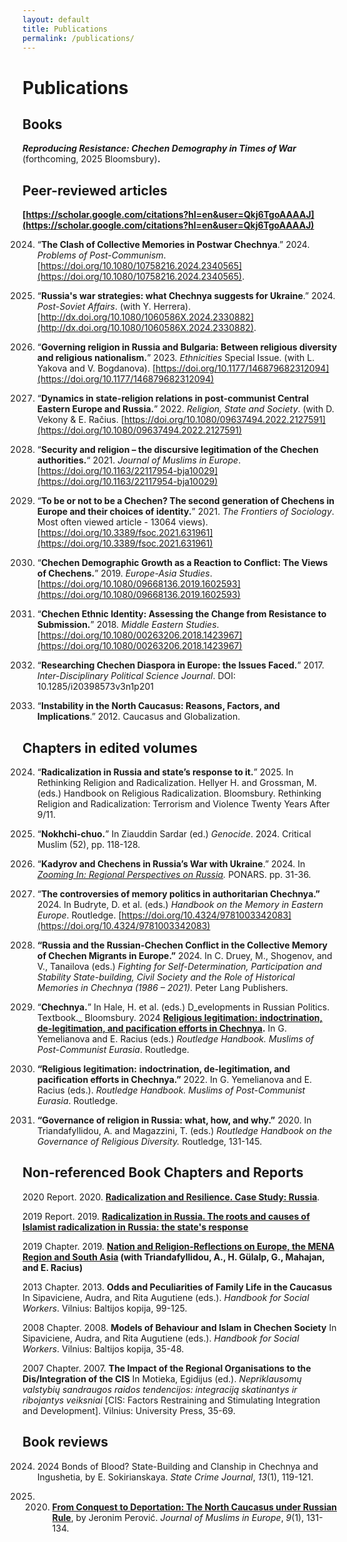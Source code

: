 ```yaml
---
layout: default
title: Publications
permalink: /publications/
---
```


# Publications
## Books
 **_Reproducing Resistance: Chechen Demography in Times of War_** (forthcoming, 2025 Bloomsbury)**.**
## Peer-reviewed articles

**[https://scholar.google.com/citations?hl=en&user=Qkj6TgoAAAAJ](https://scholar.google.com/citations?hl=en&user=Qkj6TgoAAAAJ)**


2024. “**The Clash of Collective Memories in Postwar Chechnya**.” 2024. _Problems of Post-Communism_. [https://doi.org/10.1080/10758216.2024.2340565](https://doi.org/10.1080/10758216.2024.2340565).

2024. “**Russia's war strategies: what Chechnya suggests for Ukraine**.” 2024. _Post-Soviet Affairs_. (with Y. Herrera). [http://dx.doi.org/10.1080/1060586X.2024.2330882](http://dx.doi.org/10.1080/1060586X.2024.2330882).

2023. “**Governing religion in Russia and Bulgaria: Between religious diversity and religious nationalism.**” 2023. _Ethnicities_ Special Issue. (with L. Yakova and V. Bogdanova). [https://doi.org/10.1177/146879682312094](https://doi.org/10.1177/146879682312094)

2022. “**Dynamics in state-religion relations in post-communist Central Eastern Europe and Russia.**” 2022. _Religion, State and Society_. (with D. Vekony & E. Račius. [https://doi.org/10.1080/09637494.2022.2127591](https://doi.org/10.1080/09637494.2022.2127591)

2021. “**Security and religion – the discursive legitimation of the Chechen authorities.**“ 2021. _Journal of Muslims in Europe_. [https://doi.org/10.1163/22117954-bja10029](https://doi.org/10.1163/22117954-bja10029)

2021. “**To be or not to be a Chechen? The second generation of Chechens in Europe and their choices of identity.**” 2021. _The Frontiers of Sociology_. Most often viewed article - 13064 views). [https://doi.org/10.3389/fsoc.2021.631961](https://doi.org/10.3389/fsoc.2021.631961)

2019. “**Chechen Demographic Growth as a Reaction to Conflict: The Views of Chechens.**” 2019. _Europe-Asia Studies_. [https://doi.org/10.1080/09668136.2019.1602593](https://doi.org/10.1080/09668136.2019.1602593)

2018. “**Chechen Ethnic Identity: Assessing the Change from Resistance to Submission.**” 2018. _Middle Eastern Studies_. [https://doi.org/10.1080/00263206.2018.1423967](https://doi.org/10.1080/00263206.2018.1423967)

2017. “**Researching Chechen Diaspora in Europe: the Issues Faced.**” 2017. _Inter-Disciplinary Political Science Journal_. DOI: 10.1285/i20398573v3n1p201

2012. “**Instability in the North Caucasus: Reasons, Factors, and Implications**.” 2012. Caucasus and Globalization.



## Chapters in edited volumes

2024. “**Radicalization in Russia and state’s response to it.**” 2025. In Rethinking Religion and Radicalization. Hellyer H. and Grossman, M. (eds.) Handbook on Religious Radicalization. Bloomsbury. Rethinking Religion and Radicalization: Terrorism and Violence Twenty Years After 9/11. 

2024. “**Nokhchi-chuo.**” In Ziauddin Sardar (ed.) _Genocide_. 2024. Critical Muslim (52), pp. 118-128.

2025. “**Kadyrov and Chechens in Russia’s War with Ukraine**.” 2024. In [_Zooming In: Regional Perspectives on Russia_](https://bunny-wp-pullzone-a7uhvox9dj.b-cdn.net/wp-content/uploads/2024/10/PONARS_ebook_Nov_2024.pdf)_._ PONARS. pp. 31-36.

2026. “**The controversies of memory politics in authoritarian Chechnya.”** 2024. In Budryte, D. et al. (eds.) _Handbook on the Memory in Eastern Europe_. Routledge. [https://doi.org/10.4324/9781003342083](https://doi.org/10.4324/9781003342083)

2027. **“Russia and the Russian-Chechen Conflict in the Collective Memory of Chechen Migrants in Europe.”** 2024. In C. Druey, M., Shogenov, and V., Tanailova (eds.) _Fighting for Self-Determination, Participation and Stability State-building, Civil Society and the Role of Historical Memories in Chechnya (1986 – 2021)._ Peter Lang Publishers.

2028. “**Chechnya.**” In Hale, H. et al. (eds.) D_evelopments in Russian Politics. Textbook._ Bloomsbury. 2024  **[Religious legitimation: indoctrination, de-legitimation, and pacification efforts in Chechnya](https://www.taylorfrancis.com/chapters/edit/10.4324/9781003090632-6/religious-self-legitimation-indoctrination-pacification-efforts-chechen-government-marat-iliyasov).** In G. Yemelianova and E. Racius (eds.) *Routledge Handbook. Muslims of Post-Communist Eurasia*. Routledge.

2029. **“Religious legitimation:** **indoctrination, de-legitimation, and pacification efforts in Chechnya.”** 2022. In G. Yemelianova and E. Racius (eds.). _Routledge Handbook. Muslims of Post-Communist Eurasia_. Routledge.
 
2031. **“Governance of religion in Russia: what, how, and why.”** 2020. In Triandafyllidou, A. and Magazzini, T. (eds.) *Routledge Handbook on the Governance of Religious Diversity.* Routledge, 131-145.


## Non-referenced Book Chapters and Reports

2020  Report. 2020.  **[Radicalization and Resilience. Case Study: Russia](http://grease.eui.eu/wp-content/uploads/sites/8/2020/10/WP4-Report_Russia-1.pdf)**. 

2019  Report. 2019.  **[Radicalization in Russia. The roots and causes of Islamist radicalization in Russia: the state's response](http://grease.eui.eu/wp-content/uploads/sites/8/2019/10/Russia-Report.pdf)**

2019  Chapter. 2019. **[Nation and Religion-Reflections on Europe, the MENA Region and South Asia](http://grease.eui.eu/wp-content/uploads/sites/8/2019/05/GREASE-concept-paper_D1.3_Nation-and-Religion_30May2019_FINAL1-2.pdf) (with Triandafyllidou, A., H. Gülalp, G., Mahajan, and E. Racius)**

2013  Chapter. 2013. **Odds and Peculiarities of Family Life in the Caucasus** In Sipaviciene, Audra, and Rita Augutiene (eds.). *Handbook for Social Workers*. Vilnius: Baltijos kopija, 99-125.

2008  Chapter. 2008. **Models of Behaviour and Islam in Chechen Society** In Sipaviciene, Audra, and Rita Augutiene (eds.). *Handbook for Social Workers*. Vilnius: Baltijos kopija, 35-48.

2007  Chapter. 2007. **The Impact of the Regional Organisations to the Dis/Integration of the CIS** In Motieka, Egidijus (ed.). *Nepriklausomų valstybių sandraugos raidos tendencijos: integraciją skatinantys ir ribojantys veiksniai* [CIS: Factors Restraining and Stimulating Integration and Development]. Vilnius: University Press, 35-69.

## Book reviews

2024. 2024 Bonds of Blood? State-Building and Clanship in Chechnya and Ingushetia, by E. Sokirianskaya. _State Crime Journal_, _13_(1), 119-121.

2025. 2020. [**From Conquest to Deportation: The North Caucasus under Russian Rule**](https://doi.org/10.1163/22117954-12341414), by Jeronim Perović. *Journal of Muslims in Europe*, *9*(1), 131-134.




